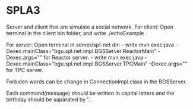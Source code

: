 # SPLA3
Server and client that are simulate a social network. 
For client: Open terminal in the client bin folder, and write ./echoExample <IP> <PORT>.

For server: Open terminal in server/spl-net dir:
	- write mvn exec:java -Dexec.mainClass="bgu.spl.net.impl.BGSServer.ReactorMain"
	-Dexec.args="<port><Num of threads>" for Reactor server.
	- write mvn exec:java -Dexec.mainClass="bgu.spl.net.impl.BGSServer.TPCMain" 
	-Dexec.args="<port>" for TPC server.

Forbiden words can be change in ConnectionImpl.class in the BGSServer.

Each command(message) should be written in capital latters and the birthday should be saparated by '.'.
